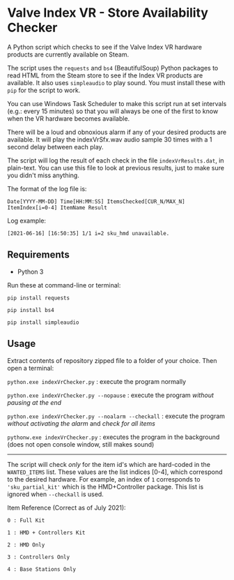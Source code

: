 # Valve Index VR - Store Availability Checker
A Python script which checks to see if the Valve Index VR hardware products are currently available on Steam.

The script uses the `requests` and `bs4` (BeautifulSoup) Python packages to read HTML from the Steam store to see if the Index VR products are available. It also uses `simpleaudio` to play sound. You must install these with `pip` for the script to work.

You can use Windows Task Scheduler to make this script run at set intervals (e.g.: every 15 minutes) so that you will always be one of the first to know when the VR hardware becomes available.

There will be a loud and obnoxious alarm if any of your desired products are available. It will play the indexVrSfx.wav audio sample 30 times with a 1 second delay between each play.

The script will log the result of each check in the file `indexVrResults.dat`, in plain-text. You can use this file to look at previous results, just to make sure you didn't miss anything. 

The format of the log file is:

`Date[YYYY-MM-DD] Time[HH:MM:SS] ItemsChecked[CUR_N/MAX_N] ItemIndex[i=0-4] ItemName Result`

Log example:

`[2021-06-16] [16:50:35] 1/1 i=2 sku_hmd unavailable.`

## Requirements

- Python 3

Run these at command-line or terminal:

`pip install requests`

`pip install bs4`

`pip install simpleaudio`

## Usage

Extract contents of repository zipped file to a folder of your choice. Then open a terminal:

`python.exe indexVrChecker.py` : execute the program normally

`python.exe indexVrChecker.py --nopause` : execute the program *without pausing at the end*

`python.exe indexVrChecker.py --noalarm --checkall` : execute the program *without activating the alarm* and *check for all items*

`pythonw.exe indexVrChecker.py` : executes the program in the background (does not open console window, still makes sound)

---

The script will check *only* for the item id's which are hard-coded in the `WANTED_ITEMS` list. These values are the list indices [0-4], which correspond to the desired hardware. For example, an index of `1` corresponds to `'sku_partial_kit'` which is the HMD+Controller package. This list is ignored when `--checkall` is used.

Item Reference (Correct as of July 2021):

`0 : Full Kit`

`1 : HMD + Controllers Kit`

`2 : HMD Only`

`3 : Controllers Only`

`4 : Base Stations Only`
